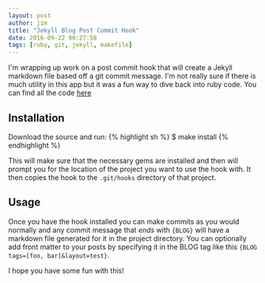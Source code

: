 ```yaml
---
layout: post
author: jim
title: "Jekyll Blog Post Commit Hook"
date: 2016-09-22 00:27:58
tags: [ruby, git, jekyll, makefile]
---
```


I'm wrapping up work on a post commit hook that will create a Jekyll markdown file based off a git commit message. I'm not really sure if there is much utility in this app but it was a fun way to dive back into ruby code. You can find all the code [here](https://github.com/jimdoescode/jekyll-blog-post-commit-hook)

Installation
------------

Download the source and run:
{% highlight sh %}
$ make install
{% endhighlight %}

This will make sure that the necessary gems are installed and then will prompt you for the location of the project you want to use the hook with. It then copies the hook to the `.git/hooks` directory of that project.

Usage
-----

Once you have the hook installed you can make commits as you would normally and any commit message that *ends* with `{BLOG}` will have a markdown file generated for it in the project directory. You can optionally add front matter to your posts by specifying it in the BLOG tag like this `{BLOG tags=[foo, bar]&layout=test}`.

I hope you have some fun with this!
